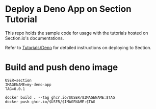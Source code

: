 # Deploy a Deno App on Section Tutorial
This repo holds the sample code for usage with the tutorials hosted on Section.io's documentations.

Refer to [Tutorials/Deno](https://www.section.io/docs/tutorials/frameworks/deno/) for detailed instructions on deploying to Section.

# Build and push deno image
```
USER=section
IMAGENAME=my-deno-app
TAG=0.0.1

docker build . --tag ghcr.io/$USER/$IMAGENAME:$TAG
docker push ghcr.io/$USER/$IMAGENAME:$TAG
```
